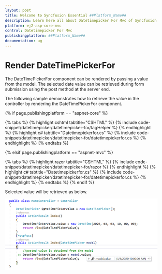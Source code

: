 ```yaml
---
layout: post
title: Welcome to Syncfusion Essential ##Platform_Name##
description: Learn here all about Datetimepicker For Mvc of Syncfusion Essential ##Platform_Name## widgets based on HTML5 and jQuery.
platform: ej2-asp-core-mvc
control: Datetimepicker For Mvc
publishingplatform: ##Platform_Name##
documentation: ug
---
```



# Render DateTimePickerFor

The DateTimePickerFor component can be rendered by passing a value from the model. The selected date value can be retrieved during form submission using the post method at the server end.

The following sample demonstrates how to retrieve the value in the controller by rendering the DateTimePickerFor component.

{% if page.publishingplatform == "aspnet-core" %}

{% tabs %}
{% highlight cshtml tabtitle="CSHTML" %}
{% include code-snippet/datetimepicker/datetimepicker-for/tagHelper %}
{% endhighlight %}
{% highlight c# tabtitle="Datetimepickerfor.cs" %}
{% include code-snippet/datetimepicker/datetimepicker-for/datetimepickerfor.cs %}
{% endhighlight %}
{% endtabs %}

{% elsif page.publishingplatform == "aspnet-mvc" %}

{% tabs %}
{% highlight razor tabtitle="CSHTML" %}
{% include code-snippet/datetimepicker/datetimepicker-for/razor %}
{% endhighlight %}
{% highlight c# tabtitle="Datetimepickerfor.cs" %}
{% include code-snippet/datetimepicker/datetimepicker-for/datetimepickerfor.cs %}
{% endhighlight %}
{% endtabs %}
{% endif %}



Selected value will be retrieved as below.

![DateTimePickerFor Component in ASP.NET MVC](../images/asp-net-mvc-datetimepickerfor-value-post.png)
